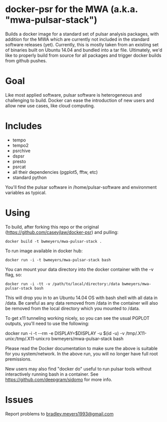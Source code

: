 # docker-psr for the MWA (a.k.a. "mwa-pulsar-stack")
Builds a docker image for a standard set of pulsar analysis packages, with addition for the MWA which are currently not included in the standard software releases (yet). Currently, this is mostly taken from an existing set of binaries built on Ubuntu 14.04 and bundled into a tar file. Ultimately, we'd like to properly build from source for all packages and trigger docker builds from github pushes.

# Goal
Like most applied software, pulsar software is heterogeneous and challenging to build. Docker can ease the introduction of new users and allow new use cases, like cloud computing.

# Includes
- tempo
- tempo2
- psrchive
- dspsr
- presto
- psrcat
- all their dependencies (pgplot5, fftw, etc)
- standard python

You'll find the pulsar software in /home/pulsar-software and environment variables as typical. 

# Using
To build, after forking this repo or the original (https://github.com/caseyjlaw/docker-psr) and pulling:

    docker build -t bwmeyers/mwa-pulsar-stack .

To run image available in docker hub:

    docker run -i -t bwmeyers/mwa-pulsar-stack bash

You can mount your data directory into the docker container with the -v flag, so:

    docker run -i -tt -v /path/to/local/directory:/data bwmeyers/mwa-pulsar-stack bash

This will drop you in to an Ubuntu 14.04 OS with bash shell with all data in /data. Be careful as any data removed from /data in the container will also be removed from the local directory which you mounted to /data.

To get x11 tunneling working nicely, so you can see the usual PGPLOT outputs, you'll need to use the following:

   docker run -i -t --rm -e DISPLAY=$DISPLAY -u $(id -u) -v /tmp/.X11-unix:/tmp/.X11-unix:ro bwmeyers/mwa-pulsar-stack bash

Please read the Docker documentation to make sure the above is suitable for you system/network. In the above run, you will no longer have full root premissions.

New users may also find "docker do" useful to run pulsar tools without interactively running bash in a container. See https://github.com/deepgram/sidomo for more info.

# Issues

Report problems to bradley.meyers1993@gmail.com  
